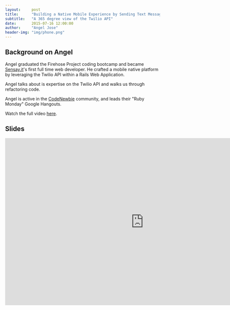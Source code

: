 ```yaml
---
layout:     post
title:      "Building a Native Mobile Experience by Sending Text Messages"
subtitle:   "A 365 degree view of the Twilio API"
date:       2015-07-16 12:00:00
author:     "Angel Jose"
header-img: "img/phone.png"
---
```


## Background on Angel

Angel graduated the Firehose Project coding bootcamp and became [Sensay.it](http://sensay.it)'s first full time web developer.  He crafted a mobile native platform by leveraging the Twilio API within a Rails Web Application.

Angel talks about is expertise on the Twilio API and walks us through refactoring code.

Angel is active in the [CodeNewbie](http://codenewbie.org) community, and leads their "Ruby Monday" Google Hangouts.  

<!--
{% include youtubePlayer.html id="o8FMMnw30BU" %}
-->

Watch the full video [here](https://www.youtube.com/watch?v=t8_Im3rjMAs&index=1&list=PL2YbofhST_KwUpFU9TlQ6RNlqJp_A_f96).

## Slides

<iframe src="https://www.slideshare.net/slideshow/embed_code/key/oNRGJDyFzUiqXE" width="900" height="545" frameborder="0" marginwidth="0" marginheight="0" scrolling="no"></iframe>